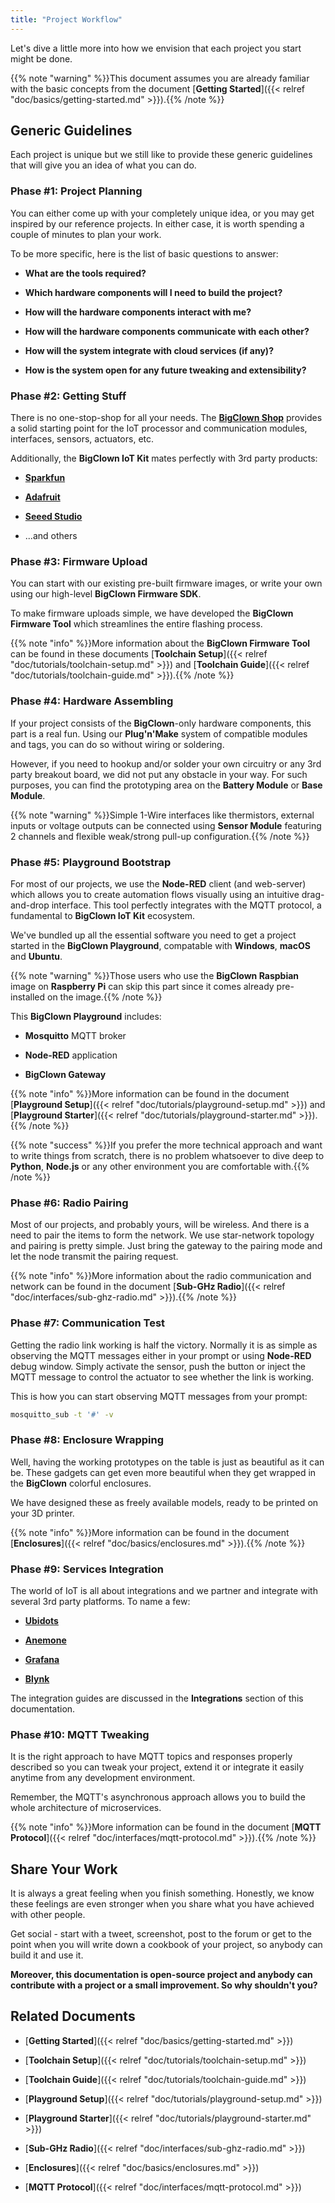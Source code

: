 ```yaml
---
title: "Project Workflow"
---
```


Let's dive a little more into how we envision that each project you start might be done.

{{% note "warning" %}}This document assumes you are already familiar with the basic concepts from the document [**Getting Started**]({{< relref "doc/basics/getting-started.md" >}}).{{% /note %}}

## Generic Guidelines

Each project is unique but we still like to provide these generic guidelines that will give you an idea of what you can do.

### Phase #1: Project Planning

You can either come up with your completely unique idea, or you may get inspired by our reference projects. In either case, it is worth spending a couple of minutes to plan your work.

To be more specific, here is the list of basic questions to answer:

* **What are the tools required?**

* **Which hardware components will I need to build the project?**

* **How will the hardware components interact with me?**

* **How will the hardware components communicate with each other?**

* **How will the system integrate with cloud services (if any)?**

* **How is the system open for any future tweaking and extensibility?**

### Phase #2: Getting Stuff

There is no one-stop-shop for all your needs. The [**BigClown Shop**](https://shop.bigclown.com/) provides a solid starting point for the IoT processor and communication modules, interfaces, sensors, actuators, etc.

Additionally, the **BigClown IoT Kit** mates perfectly with 3rd party products:

* [**Sparkfun**](https://www.sparkfun.com/)

* [**Adafruit**](https://www.adafruit.com/)

* [**Seeed Studio**](https://www.seeedstudio.com/)

* ...and others

### Phase #3: Firmware Upload

You can start with our existing pre-built firmware images, or write your own using our high-level **BigClown Firmware SDK**.

To make firmware uploads simple, we have developed the **BigClown Firmware Tool** which streamlines the entire flashing process.

{{% note "info" %}}More information about the **BigClown Firmware Tool** can be found in these documents [**Toolchain Setup**]({{< relref "doc/tutorials/toolchain-setup.md" >}}) and [**Toolchain Guide**]({{< relref "doc/tutorials/toolchain-guide.md" >}}).{{% /note %}}

### Phase #4: Hardware Assembling

If your project consists of the **BigClown**-only hardware components, this part is a real fun. Using our **Plug'n'Make** system of compatible modules and tags, you can do so without wiring or soldering.

However, if you need to hookup and/or solder your own circuitry or any 3rd party breakout board, we did not put any obstacle in your way. For such purposes, you can find the prototyping area on the **Battery Module** or **Base Module**.

{{% note "warning" %}}Simple 1-Wire interfaces like thermistors, external inputs or voltage outputs can be connected using **Sensor Module** featuring 2 channels and flexible weak/strong pull-up configuration.{{% /note %}}

### Phase #5: Playground Bootstrap

For most of our projects, we use the **Node-RED** client (and web-server) which allows you to create automation flows visually using an intuitive drag-and-drop interface. This tool perfectly integrates with the MQTT protocol, a fundamental to **BigClown IoT Kit** ecosystem.

We've bundled up all the essential software you need to get a project started in the **BigClown Playground**, compatable with **Windows**, **macOS** and **Ubuntu**.

{{% note "warning" %}}Those users who use the **BigClown Raspbian** image on **Raspberry Pi** can skip this part since it comes already pre-installed on the image.{{% /note %}}

This **BigClown Playground** includes:

* **Mosquitto** MQTT broker

* **Node-RED** application

* **BigClown Gateway**

{{% note "info" %}}More information can be found in the document [**Playground Setup**]({{< relref "doc/tutorials/playground-setup.md" >}}) and [**Playground Starter**]({{< relref "doc/tutorials/playground-starter.md" >}}).{{% /note %}}

{{% note "success" %}}If you prefer the more technical approach and want to write things from scratch, there is no problem whatsoever to dive deep to **Python**, **Node.js** or any other environment you are comfortable with.{{% /note %}}

### Phase #6: Radio Pairing

Most of our projects, and probably yours, will be wireless. And there is a need to pair the items to form the network. We use star-network topology and pairing is pretty simple. Just bring the gateway to the pairing mode and let the node transmit the pairing request.

{{% note "info" %}}More information about the radio communication and network can be found in the document [**Sub-GHz Radio**]({{< relref "doc/interfaces/sub-ghz-radio.md" >}}).{{% /note %}}

### Phase #7: Communication Test

Getting the radio link working is half the victory. Normally it is as simple as observing the MQTT messages either in your prompt or using **Node-RED** debug window. Simply activate the sensor, push the button or inject the MQTT message to control the actuator to see whether the link is working.

This is how you can start observing MQTT messages from your prompt:

```sh
mosquitto_sub -t '#' -v
```

### Phase #8: Enclosure Wrapping

Well, having the working prototypes on the table is just as beautiful as it can be. These gadgets can get even more beautiful when they get wrapped in the **BigClown** colorful enclosures.

We have designed these as freely available models, ready to be printed on your 3D printer.

{{% note "info" %}}More information can be found in the document [**Enclosures**]({{< relref "doc/basics/enclosures.md" >}}).{{% /note %}}

### Phase #9: Services Integration

The world of IoT is all about integrations and we partner and integrate with several 3rd party platforms. To name a few:

* [**Ubidots**](https://ubidots.com/)

* [**Anemone**](https://www.anemone.cloud/)

* [**Grafana**](https://grafana.com/)

* [**Blynk**](http://www.blynk.cc/)

The integration guides are discussed in the **Integrations** section of this documentation.

### Phase #10: MQTT Tweaking

It is the right approach to have MQTT topics and responses properly described so you can tweak your project, extend it or integrate it easily anytime from any development environment.

Remember, the MQTT's asynchronous approach allows you to build the whole architecture of microservices.

{{% note "info" %}}More information can be found in the document [**MQTT Protocol**]({{< relref "doc/interfaces/mqtt-protocol.md" >}}).{{% /note %}}

## Share Your Work

It is always a great feeling when you finish something. Honestly, we know these feelings are even stronger when you share what you have achieved with other people.

Get social - start with a tweet, screenshot, post to the forum or get to the point when you will write down a cookbook of your project, so anybody can build it and use it.

**Moreover, this documentation is open-source project and anybody can contribute with a project or a small improvement. So why shouldn't you?**

## Related Documents

* [**Getting Started**]({{< relref "doc/basics/getting-started.md" >}})

* [**Toolchain Setup**]({{< relref "doc/tutorials/toolchain-setup.md" >}})

* [**Toolchain Guide**]({{< relref "doc/tutorials/toolchain-guide.md" >}})

* [**Playground Setup**]({{< relref "doc/tutorials/playground-setup.md" >}})

* [**Playground Starter**]({{< relref "doc/tutorials/playground-starter.md" >}})

* [**Sub-GHz Radio**]({{< relref "doc/interfaces/sub-ghz-radio.md" >}})

* [**Enclosures**]({{< relref "doc/basics/enclosures.md" >}})

* [**MQTT Protocol**]({{< relref "doc/interfaces/mqtt-protocol.md" >}})
